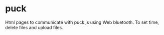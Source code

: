 # puck
Html pages to communicate with puck.js using Web bluetooth.
To set time, delete files and upload files.
